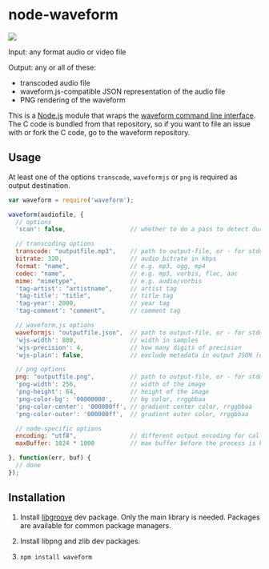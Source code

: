 # node-waveform

![](http://i.imgur.com/oNy41Cr.png)

Input: any format audio or video file

Output: any or all of these:

 * transcoded audio file
 * waveform.js-compatible JSON representation of the audio file
 * PNG rendering of the waveform

This is a [Node.js](http://nodejs.org) module that wraps the [waveform command
line interface](https://github.com/andrewrk/waveform). The C code is bundled
from that repository, so if you want to file an issue with or fork the C code,
go to the waveform repository.

## Usage

At least one of the options `transcode`, `waveformjs` or `png` is required as
output destination.

```js
var waveform = require('waveform');

waveform(audiofile, {
  // options
  'scan': false,                  // whether to do a pass to detect duration

  // transcoding options
  transcode: "outputfile.mp3",    // path to output-file, or - for stdout as a Buffer
  bitrate: 320,                   // audio bitrate in kbps
  format: "name",                 // e.g. mp3, ogg, mp4
  codec: "name",                  // e.g. mp3, vorbis, flac, aac
  mime: "mimetype",               // e.g. audio/vorbis
  'tag-artist': "artistname",     // artist tag
  'tag-title': "title",           // title tag
  'tag-year': 2000,               // year tag
  'tag-comment': "comment",       // comment tag

  // waveform.js options
  waveformjs: "outputfile.json",  // path to output-file, or - for stdout as a Buffer
  'wjs-width': 800,               // width in samples
  'wjs-precision': 4,             // how many digits of precision
  'wjs-plain': false,             // exclude metadata in output JSON (default off)

  // png options
  png: "outputfile.png",          // path to output-file, or - for stdout as a Buffer
  'png-width': 256,               // width of the image
  'png-height': 64,               // height of the image
  'png-color-bg': '00000000',     // bg color, rrggbbaa
  'png-color-center': '000000ff', // gradient center color, rrggbbaa
  'png-color-outer': '000000ff',  // gradient outer color, rrggbbaa

  // node-specific options
  encoding: "utf8",               // different output encoding for callback (default is 'buffer')
  maxBuffer: 1024 * 1000          // max buffer before the process is killed (default is 1024 * 5000)

}, function(err, buf) {
  // done
});
```

## Installation

1. Install [libgroove](https://github.com/andrewrk/libgroove) dev package.
   Only the main library is needed. Packages are available for common
   package managers.

2. Install libpng and zlib dev packages.

3. `npm install waveform`
